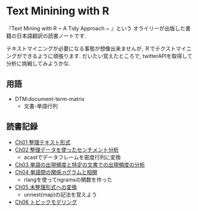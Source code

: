 # Text Minining with R

『Text Mining with R ~ A Tidy Approach ~ 』という
オライリーが出版した書籍の日本語翻訳の読書ノートです.

テキストマイニングが必要になる事態が想像出来ませんが,
Ｒでテクストマイニングができるように頑張ります.
だいたい覚えたところで, twitterAPIを取得して分析に挑戦してみようかな.


## 用語

- DTM:document-term-matrix
	- 文書-単語行列

## 読書記録
- [Ch01 整理テキスト形式](Chap01.html)
- [Ch02 整理データを使ったセンチメント分析](Chap02.html)
	- acastでデータフレームを密度行列に変換
- [Ch03 単語の出現頻度と特定の文書での出現頻度の分析](Chap03.html)
- [Ch04 単語間の関係:nグラムと相関](Chap04.html)
	- rlangを使ってngramsの関数を作った
- [Ch05 未整理形式への変換](Chap05.html)
	- unnest(map)の記法を覚えよう
- [Ch06 トピックモデリング](Chap06.html)
